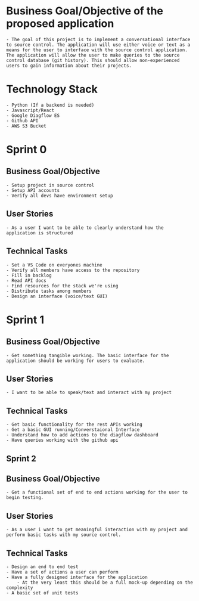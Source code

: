 # Business Goal/Objective of the proposed application
    - The goal of this project is to implement a conversational interface to source control. The application will use either voice or text as a means for the user to interface with the source control application. The application will allow the user to make queries to the source control database (git history). This should allow non-experienced users to gain information about their projects.  

# Technology Stack
    - Python (If a backend is needed)
    - Javascript/React
    - Google Diagflow ES
    - Github API
    - AWS S3 Bucket

# Sprint 0
## Business Goal/Objective
    - Setup project in source control
    - Setup API accounts
    - Verify all devs have environment setup

## User Stories
    - As a user I want to be able to clearly understand how the application is structured

## Technical Tasks
    - Set a VS Code on everyones machine
    - Verify all members have access to the repository
    - Fill in backlog
    - Read API docs
    - Find resources for the stack we're using
    - Distribute tasks among members
    - Design an interface (voice/text GUI)

# Sprint 1
## Business Goal/Objective
    - Get something tangible working. The basic interface for the application should be working for users to evaluate.

## User Stories
    - I want to be able to speak/text and interact with my project

## Technical Tasks
    - Get basic functionality for the rest APIs working
    - Get a basic GUI running/Converstaional Interface
    - Understand how to add actions to the diagflow dashboard
    - Have queries working with the github api

## Sprint 2
## Business Goal/Objective
    - Get a functional set of end to end actions working for the user to begin testing.

## User Stories
    - As a user i want to get meaningful interaction with my project and perform basic tasks with my source control.

## Technical Tasks
    - Design an end to end test
    - Have a set of actions a user can perform
    - Have a fully designed interface for the application
        - At the very least this should be a full mock-up depending on the complexity 
    - A basic set of unit tests